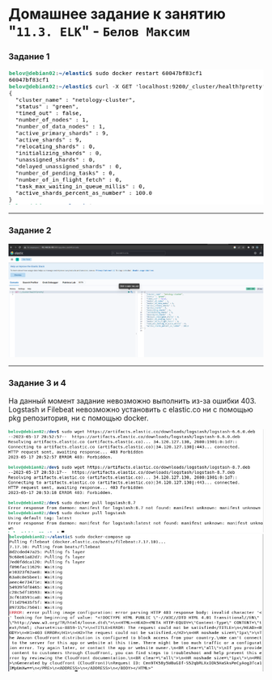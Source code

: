 # Домашнее задание к занятию "`11.3. ELK`" - `Белов Максим`


### Задание 1

![alt text](https://github.com/Maxterx10/11-03-ELK/blob/main/11-03-1.png)

---

### Задание 2

![alt text](https://github.com/Maxterx10/11-03-ELK/blob/main/11-03-2.png)

---

### Задание 3 и 4

На данный момент задание невозможно выполнить из-за ошибки 403. Logstash и Filebeat невозможно установить с elastic.co ни с помощью pkg репозитория, ни с помощью docker. 

![alt text](https://github.com/Maxterx10/11-03-ELK/blob/main/11-03-3.png)
![alt text](https://github.com/Maxterx10/11-03-ELK/blob/main/11-03-4.png)
